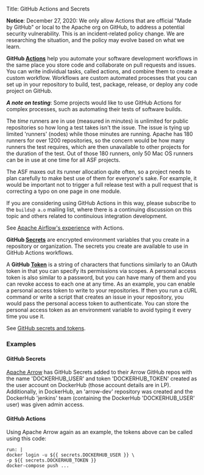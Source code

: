 Title: GitHub Actions and Secrets

**Notice**: December 27, 2020: We only allow Actions that are official "Made by GitHub" or local to the Apache org on GitHub, to address a potential security vulnerability. This  is an incident-related policy change. We are researching the situation, and the policy may evolve based on what we learn.

**GitHub <a href="https://help.github.com/en/actions/getting-started-with-github-actions/about-github-actions" target="_blank">Actions</a>** help you automate your software development workflows in the same place you store code and collaborate on pull requests and issues. You can write individual tasks, called actions, and combine them to create a custom workflow. Workflows are custom automated processes that you can set up in your repository to build, test, package, release, or deploy any code project on GitHub.

***A note on testing***: Some projects would like to use GitHub Actions for complex processes, such as automating their tests of software builds. 

The _time_ runners are in use (measured in minutes) is unlimited for public repositories so how long a test takes isn't the issue. The issue is tying up limited 'runners' (nodes) while those minutes are running. Apache has 180 runners for over 1200 repositories, so the concern would be how many runners the test requires, which are then unavailable to other projects for the duration of the test. Out of those 180 runners, only 50 Mac OS runners can be in use at one time for all ASF projects.

The ASF maxes out its runner allocation quite often, so a project needs to plan carefully to make best use of them for everyone's sake. For example, it would be important not to trigger a full release test with a pull request that is correcting a typo on one page in one module.

If you are considering using GitHub Actions in this way, please subscribe to the `builds@ a.o` mailing list, where there is a continuing discussion on this topic and others related to continuious integration development.

See <a href="https://cwiki.apache.org/confluence/display/INFRA/Github+Actions+to+DockerHub" target="_blank">Apache Airflow's experience</a> with Actions.

**GitHub <a href="https://help.github.com/en/actions/configuring-and-managing-workflows/creating-and-storing-encrypted-secrets" target="_blank">Secrets</a>** are encrypted environment variables that you create in a repository or organization. The secrets you create are available to use in GitHub Actions workflows.

A **GitHub <a href="https://docs.github.com/en/developers/apps/about-apps#personal-access-tokens" target="_blank">Token</a>** is a string of characters that functions similarly to an OAuth token in that you can specify its permissions via scopes. A personal access token is also similar to a password, but you can have many of them and you can revoke access to each one at any time. As an example, you can enable a personal access token to write to your repositories. If then you run a cURL command or write a script that creates an issue in your repository, you would pass the personal access token to authenticate. You can store the personal access token as an environment variable to avoid typing it every time you use it.

See <a href="https://cwiki.apache.org/confluence/display/INFRA/Github+Secrets+and+Tokens" target="_blank">GitHub secrets and tokens</a>.

### Examples ###

#### GitHub Secrets ####

<a href="https://arrow.apache.org/" target="_blank">Apache Arrow</a> has GitHub Secrets added to their Arrow GitHub repos with the name 'DOCKERHUB_USER' and token 'DOCKERHUB_TOKEN' created as the user account on DockerHub (those account details are in LP).
Additionally, in DockerHub, an 'arrow-dev' repository was created and the DockerHub 'jenkins' team (containing  the DockerHub 'DOCKERHUB_USER' user) was given admin access.

#### GitHub Actions ####

Using Apache Arrow again as an example, the tokens above can be called using this code:

```
run: |
docker login -u ${{ secrets.DOCKERHUB_USER }} \
-p ${{ secrets.DOCKERHUB_TOKEN }}
docker-compose push ...
```
